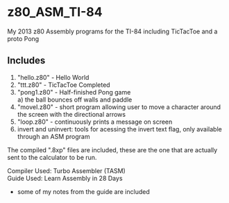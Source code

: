 # z80_ASM_TI-84
My 2013 z80 Assembly programs for the TI-84 including TicTacToe and a proto Pong

## Includes 
1) "hello.z80" - Hello World
2) "ttt.z80" - TicTacToe Completed
3) "pong1.z80" - Half-finished Pong game  
a) the ball bounces off walls and paddle
4) "moveI.z80" - short program allowing user to move a character around the screen with the directional arrows
5) "loop.z80" - continuously prints a message on screen
6) invert and uninvert: tools for acessing the invert text flag, only available through an ASM program

The compiled ".8xp" files are included, these are the one that are actually sent to the calculator to be run. 

Compiler Used: Turbo Assembler (TASM)  
Guide Used: Learn Assembly in 28 Days  
- some of my notes from the guide are included 
